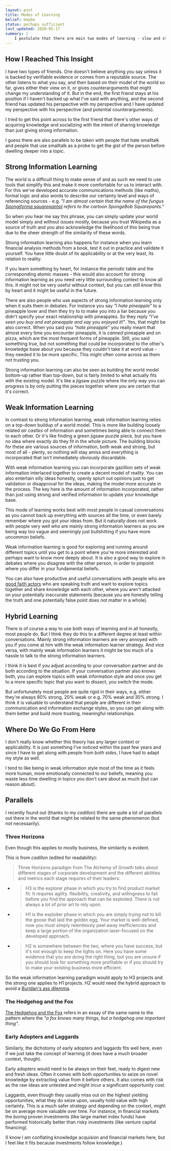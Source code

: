 ```yaml
---
layout: post
title: Modes of Learning
belief: maybe
status: perhaps sufficient
last_updated: 2020-05-17
summary: |
    I postulate that there are main two modes of learning - slow and steady stacking of strong information. And secondly, piling fast lots of weak data to make good inferences from the whole.
---
```


## How I Reached This Insight

I have two types of friends. One doesn't believe anything you say unless it is backed by verifiable evidence or comes from a reputable source. The other listens to what you say, and then based on their model of the world so far, gives either their view on it, or gives counterarguments that might change my understanding of it. But in the end, the first friend stays at his position if I haven't backed up what I've said with anything, and the second friend has updated his perspective with my perspective and I have updated my perspective with his perspective (and potential counterarguments).

I tried to get this point across to the first friend that there's other ways of acquiring knowledge and socializing with the intent of sharing knowledge than just giving strong information. 

I guess there are also parallels to be taken with people that hate smalltalk and people that use smalltalk as a probe to get the gist of the person before dwelling deeper into a topic.


## Strong Information Learning

The world is a difficult thing to make sense of and as such we need to use tools that simplify this and make it more comfortable for us to interact with. For this we've developed accurate communications methods (like maths), formal logic and also words to describe our certainty level and ways of referencing sources - e.g. _"I am almost certain that the name of the fungus [Spongiforma squarepantsii](https://en.wikipedia.org/wiki/Spongiforma_squarepantsii) refers to the cartoon SpongeBob Squarepants."_

So when you hear me say this phrase, you can simply update your world model simply and without issues mostly, because you trust Wikipedia as a source of truth and you also acknowledge the likelihood of this being true due to the sheer strength of the similarity of these words. 

Strong information learning also happens for instance when you learn financial analysis methods from a book, test it out in practice and validate it yourself. You have little doubt of its applicability or at the very least, its relation to reality.

If you learn something by heart, for instance the periodic table and the corresponding atomic masses - this would also account for strong information learning as you need very little surrounding context to know all this. It might not be very useful without context, but you can still _know_ this by heart and it might be useful in the future.

There are also people who use aspects of strong information learning only when it suits them in debates. For instance you say _"I hate pineapple"_  to a pineapple lover and then they try to to make you into a liar because you didn't specify your exact relationship with pineapples. So they reply _"I've seen you buy and eat pineapple and say you enjoyed it!"_. Yes, that might be also correct. When you said you _"hate pineapple"_ you really meant that almost every time you encounter pineapple, it is _canned_ pineapple and on pizza, which are the most frequent forms of pineapple. Still, you said something _true_, but not something that could be incorporated to the other's knowledge base about you because they couldn't take it at word value - they needed it to be more specific. This might often come across as them not trusting you.

Strong information learning can also be seen as building the world model bottom-up rather than top-down, but is fairly limited to what actually fits with the existing model. It's like a jigsaw puzzle where the only way you can progress is by only putting the pieces together where you are certain that it's correct.

## Weak Information Learning

In contrast to strong information learning, weak information learning relies on a top-down buildup of a world model. This is more like building loosely related _air castles_ of information and sometimes being able to connect them to each other. Or it's like finding a green jigsaw puzzle piece, but you have no idea where exactly do they fit in the whole picture. The building blocks for these are various sources of information, both weak and strong, but most of all - plenty, so nothing will stay amiss and everything is incorporated that isn't immediately obviously discardable. 

With weak information learning you can incorporate gazillion sets of weak information interlaced together to create a decent model of reality. You can also entertain silly ideas honestly, openly splurt out opinions just to get validation or disapproval for the ideas, making the model more accurate in the process. The key here is the amount of information incorporated, rather than just using strong and verified information to update your knowledge base.

This mode of learning works best with most people in casual conversations as you cannot back up everything with sources all the time, or even barely remember where you got your ideas from. But it naturally does not work with people very well who are mainly strong information learners as you are being way too vague and seemingly just bullshitting if you have more uncommon beliefs. 

Weak information learning is good for exploring and running around different topics until you get to a point where you're more interested and perhaps want to know more deeply about. It is also a good way to explore in debates where you disagree with the other person, in order to pinpoint where you differ in your fundamental beliefs. 

You can also have productive and useful conversations with people who are [good faith actors](https://en.wikipedia.org/wiki/Good_faith) who are speaking truth and want to explore topics together and share knowledge with each other, where you aren't attacked on your potentially inaccurate statements (because you are honestly telling the truth and one potentially false point does not matter in a whole). 

## Hybrid Learning

There is of course a way to use both ways of learning and in all honestly, most people do. But I think they do this to a different degree at least within conversations. Mainly strong information learners are very annoyed with you if you come at him with the weak information learner strategy. And vice versa, with mainly weak information learners it might be too much of a hassle to talk to the strong information learners. 

I think it is best if you adjust according to your conversation partner and do both according to the situation. If your conversation partner also knows both, you can explore topics with weak information style and once you get to a more specific topic that you want to dissect, you switch the mode. 

But unfortunately most people are quite rigid in their ways, e.g. either they're always 80% strong, 20% weak or e.g. 70% weak and 30% strong. I think it is valuable to understand that people are different in their communication and information exchange styles, so you can get along with them better and build more trusting, meaningful relationships.

## Where Do We Go From Here

I don't really know whether this theory has any larger context or applicability. It is just something I've noticed within the past few years and since I have to get along with people from _both sides_, I have had to adapt my style as well.

I tend to like being in weak information style most of the time as it feels more human, more emotionally connected to our beliefs, meaning you waste less time dwelling in topics you don't care about as much (but can reason about).

## Parallels

I recently found out (thanks to my _cadillon_) there are quite a lot of parallels out there in the world that might be related to the same phenomenon (but not necessarily).

### Three Horizons

Even though this applies to mostly business, the similarity is evident.

This is from _cadillon_ (edited for readability):
>Three Horizons paradigm from The Alchemy of Growth talks about different stages of corporate development and the different abilities and metrics each stage requires of their leaders:
* >H3 is the explorer phase in which you try to find product market fit. It requires agility. flexibility, creativity, and willingness to fail before you find the approach that can be exploited. There is not always a lot of prior art to rely upon.
* >H1 is the exploiter phase in which you are simply trying not to kill the goose that laid the golden egg. Your market is well-defined, now you must simply relentlessly peel away inefficiencies and keep a large portion of the organization laser-focused on the developed approach.
* >H2 is somewhere between the two, where you have success, but it's not enough to keep the lights on. Here you have some evidence that you are doing the right thing, but you are unsure if you should look for something more profitable or if you should try to make your existing business more efficient.

So the weak information learning paradigm would apply to H3 projects and the strong one applies to H1 projects. H2 would need the hybrid approach to avoid a [Buridan's ass dilemma](https://en.wikipedia.org/wiki/Buridan%27s_ass).

### The Hedgehog and the Fox

[The Hedgehog and the Fox](https://en.wikipedia.org/wiki/The_Hedgehog_and_the_Fox) refers in an essay of the same name to the pattern where the _"a fox knows many things, but a hedgehog one important thing"_.

### Early Adopters and Laggards

Similarly, the dichotomy of early adopters and laggards fits well here, even if we just take the concept of learning (it does have a much broader context, though).

Early adopters would need to be always on their feet, ready to digest new and fresh ideas. Often it comes with both opportunities to seize on novel knowledge by extracting value from it before others. It also comes with risk as the raw ideas are untested and might incur a significant opportunity cost.

Laggards, even though they usually miss out on the highest yielding opportunities, what they do seize upon, usually hold value with high certainty. This is a much safer strategy and depending on the context, might be on average more valuable over time. For instance, in financial markets the _boring_ proven investments (like large market index funds) have performed historically better than risky investments (like venture capital financing).

(I know I am conflating knowledge acquision and financial markets here, but I feel like it fits because investments follow knowledge.)